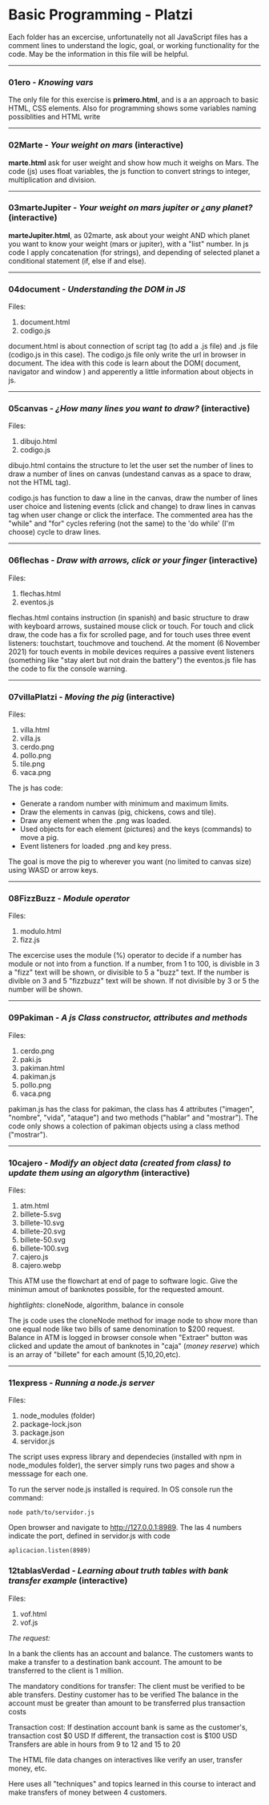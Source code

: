 # Basic Programming - Platzi

Each folder has an excercise, unfortunatelly not all JavaScript files has a comment lines to understand the logic, goal, or working functionality for the code. May be the information in this file will be helpful.

---

### 01ero - _Knowing vars_

The only file for this exercise is **primero.html**, and is a an approach to basic HTML, CSS elements. Also for programming shows some variables naming possiblities and HTML write

---

### 02Marte - _Your weight on mars_ (interactive)

**marte.html** ask for user weight and show how much it weighs on Mars. The code (js) uses float variables, the js function to convert strings to integer, multiplication and division.

---

### 03marteJupiter - _Your weight on mars jupiter or ¿any planet?_ (interactive)

**marteJupiter.html**, as 02marte, ask about your weight AND which planet you want to know your weight (mars or jupiter), with a "list" number. In js code I apply concatenation (for strings), and depending of selected planet a conditional statement (if, else if and else).

---

### 04document - _Understanding the DOM in JS_

Files:

1. document.html
1. codigo.js

document.html is about connection of script tag (to add a .js file) and .js file (codigo.js in this case). The codigo.js file only write the url in browser in document. The idea with this code is learn about the DOM( document, navigator and window ) and apperently a little information about objects in js.

---

### 05canvas - _¿How many lines you want to draw?_ (interactive)

Files:

1. dibujo.html
1. codigo.js

dibujo.html contains the structure to let the user set the number of lines to draw a number of lines on canvas (undestand canvas as a space to draw, not the HTML tag).

codigo.js has function to daw a line in the canvas, draw the number of lines user choice and listening events (click and change) to draw lines in canvas tag when user change or click the interface. The commented area has the "while" and "for" cycles refering (not the same) to the 'do while' (I'm choose) cycle to draw lines.

---

### 06flechas - _Draw with arrows, click or your finger_ (interactive)

Files:

1. flechas.html
1. eventos.js

flechas.html contains instruction (in spanish) and basic structure to draw with keyboard arrows, sustained mouse click or touch. For touch and click draw, the code has a fix for scrolled page, and for touch uses three event listeners: touchstart, touchmove and touchend. At the moment (6 November 2021) for touch events in mobile devices requires a passive event listeners (something like "stay alert but not drain the battery") the eventos.js file has the code to fix the console warning.

---

### 07villaPlatzi - _Moving the pig_ (interactive)

Files:

1. villa.html
1. villa.js
1. cerdo.png
1. pollo.png
1. tile.png
1. vaca.png

The js has code:

-   Generate a random number with minimum and maximum limits.
-   Draw the elements in canvas (pig, chickens, cows and tile).
-   Draw any element when the .png was loaded.
-   Used objects for each element (pictures) and the keys (commands) to move a pig.
-   Event listeners for loaded .png and key press.

The goal is move the pig to wherever you want (no limited to canvas size) using WASD or arrow keys.

---

### 08FizzBuzz - _Module operator_

Files:

1. modulo.html
1. fizz.js

The excercise uses the module (%) operator to decide if a number has module or not into from a function. If a number, from 1 to 100, is divisble in 3 a "fizz" text will be shown, or divisible to 5 a "buzz" text. If the number is divible on 3 and 5 "fizzbuzz" text will be shown. If not divisible by 3 or 5 the number will be shown.

---

### 09Pakiman - _A js Class constructor, attributes and methods_

Files:

1. cerdo.png
1. paki.js
1. pakiman.html
1. pakiman.js
1. pollo.png
1. vaca.png

pakiman.js has the class for pakiman, the class has 4 attributes ("imagen", "nombre", "vida", "ataque") and two methods ("hablar" and "mostrar"). The code only shows a colection of pakiman objects using a class method ("mostrar").

---

### 10cajero - _Modify an object data (created from class) to update them using an algorythm_ (interactive)

Files:

1. atm.html
1. billete-5.svg
1. billete-10.svg
1. billete-20.svg
1. billete-50.svg
1. billete-100.svg
1. cajero.js
1. cajero.webp

This ATM use the flowchart at end of page to software logic. Give the minimun amout of banknotes possible, for the requested amount.

_hightlights_: cloneNode, algorithm, balance in console

The js code uses the cloneNode method for image node to show more than one equal node like two bills of same denomination to $200 request. Balance in ATM is logged in browser console when "Extraer" button was clicked and update the amout of banknotes in "caja" (_money reserve_) which is an array of "billete" for each amount (5,10,20,etc).

---

### 11express - _Running a node.js server_

Files:

1. node_modules (folder)
1. package-lock.json
1. package.json
1. servidor.js

The script uses express library and dependecies (installed with npm in node_modules folder), the server simply runs two pages and show a messsage for each one.

To run the server node.js installed is required. In OS console run the command:

`node path/to/servidor.js`

Open browser and navigate to http://127.0.0.1:8989. The las 4 numbers indicate the port, defined in servidor.js with code

`aplicacion.listen(8989)`

### 12tablasVerdad - _Learning about truth tables with bank transfer example_ (interactive)

Files:

1. vof.html
1. vof.js

_The request:_

In a bank the clients has an account and balance. The customers wants to make a transfer to a destination bank account. The amount to be transferred to the client is 1 million.

The mandatory conditions for transfer:
The client must be verified to be able transfers.
Destiny customer has to be verified
The balance in the account must be greater than amount to be transferred plus transaction costs

Transaction cost:
If destination account bank is same as the customer's, transaction cost $0 USD
If different, the transaction cost is $100 USD
Transfers are able in hours from 9 to 12 and 15 to 20

The HTML file data changes on interactives like verify an user, transfer money, etc.

Here uses all "techniques" and topics learned in this course to interact and make transfers of money between 4 customers.
